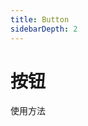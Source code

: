 ```yaml
---
title: Button
sidebarDepth: 2
---
```

# 按钮

使用方法

<ClientOnly>
    <button-demos></button-demos>
</ClientOnly>